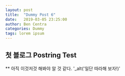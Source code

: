 ```yaml
---
layout: post
title:  "Dummy Post 6"
date:   2019-03-05 23:25:00
author: Ben Centra
categories: Dummy
tags: lorem ipsum
---
```


## 첫 블로그 Postring Test
** 아직 이것저것 해봐야 알 것 같다.
'_alt('일단 따라해 보자!)'
